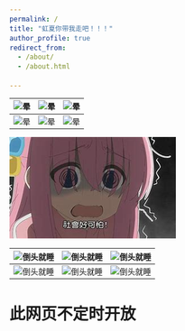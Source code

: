 ```yaml
---
permalink: /
title: "虹夏你带我走吧！！！"
author_profile: true
redirect_from: 
  - /about/
  - /about.html

---
```

| ![晕][img] | ![晕][img] | ![晕][img] |
|------------------|------------------|------------------|
| ![晕][img] | ![晕][img] | ![晕][img] |

[img]: ./images/晕.jpg

![社会好可怕](./images/社会好可怕.jpg)

| ![倒头就睡][img] | ![倒头就睡][img] | ![倒头就睡][img] |
|------------------|------------------|------------------|
| ![倒头就睡][img] | ![倒头就睡][img] | ![倒头就睡][img] |

[img]: ./images/倒头就睡.jpg

# 此网页不定时开放 #

